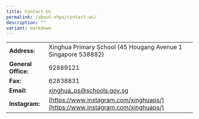 ```yaml
---
title: Contact Us
permalink: /about-xhps/contact-us/
description: ""
variant: markdown
---
```

|                     |                                                               |
|---------------------|---------------------------------------------------------------|
| **Address:**        | Xinghua Primary School  (45 Hougang Avenue 1  Singapore 538882) |
| **General Office:** | 62889121                                                      |
| **Fax:**            | 62838831                                                      |
| **Email:**          | [xinghua_ps@schools.gov.sg ](xinghua_ps@schools.gov.sg )                             |
| **Instagram:**      | [https://www.instagram.com/xinghuaps/](https://www.instagram.com/xinghuaps/)              |